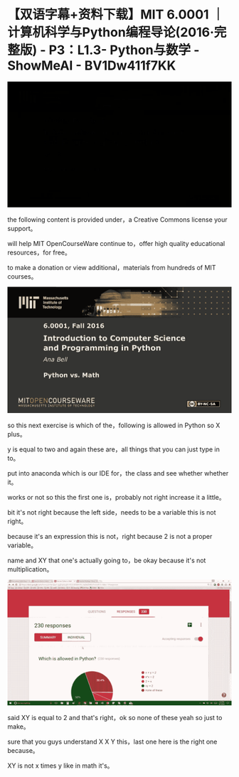 # 【双语字幕+资料下载】MIT 6.0001 ｜ 计算机科学与Python编程导论(2016·完整版) - P3：L1.3- Python与数学 - ShowMeAI - BV1Dw411f7KK

![](img/dd6fa7b53ecc694951c9254ecc658632_0.png)

the following content is provided under，a Creative Commons license your support。

will help MIT OpenCourseWare continue to，offer high quality educational resources，for free。

to make a donation or view additional，materials from hundreds of MIT courses。



![](img/dd6fa7b53ecc694951c9254ecc658632_2.png)

so this next exercise is which of the，following is allowed in Python so X plus。

y is equal to two and again these are，all things that you can just type in to。

put into anaconda which is our IDE for，the class and see whether whether it。

works or not so this the first one is，probably not right increase it a little。

bit it's not right because the left side，needs to be a variable this is not right。

because it's an expression this is not，right because 2 is not a proper variable。

name and XY that one's actually going to，be okay because it's not multiplication。



![](img/dd6fa7b53ecc694951c9254ecc658632_4.png)

said XY is equal to 2 and that's right，ok so none of these yeah so just to make。

sure that you guys understand X X Y this，last one here is the right one because。

XY is not x times y like in math it's。